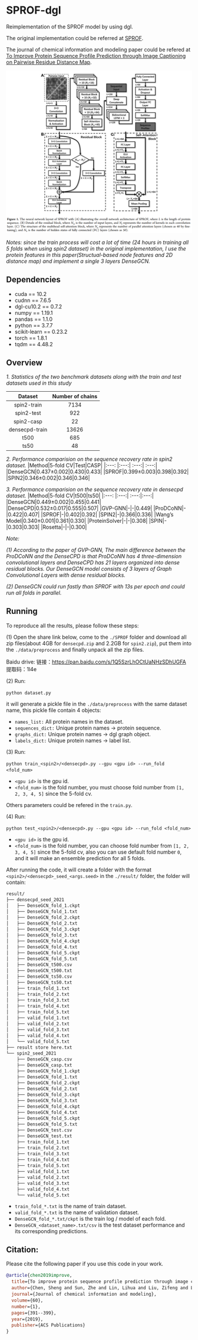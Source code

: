 # SPROF-dgl

Reimplementation of the SPROF model by using dgl.

The original implementation could be referred at [SPROF](https://github.com/sysucs/SPROF).

The journal of chemical information and modeling paper could be refered at [To Improve Protein Sequence Profile Prediction through Image Captioning on Pairwise Residue Distance Map](https://pubs.acs.org/doi/10.1021/acs.jcim.9b00438).

![SPROF_framework](./framework.png)

*Notes: since the train process will cost a lot of time (24 hours in training all 5 folds when using spin2 dataset) in the original implementation, I use the protein features in this paper(Structual-based node features and 2D distance map) and implement a single 3 layers DenseGCN.*

## Dependencies
+ cuda == 10.2
+ cudnn == 7.6.5
+ dgl-cu10.2 == 0.7.2
+ numpy == 1.19.1
+ pandas == 1.1.0
+ python == 3.7.7
+ scikit-learn == 0.23.2
+ torch == 1.8.1
+ tqdm == 4.48.2

## Overview

*1. Statistics of the two benchmark datasets along with the train and test datasets used in this study*

|Dataset|Number of chains|
|:---:  |:---:|         
|spin2-train|7134|
|spin2-test|922|
|spin2-casp|22|
|densecpd-train|13626|
|t500|685|
|ts50|48|

*2. Performance comparision on the sequence recovery rate in spin2 dataset.*
|Method|5-fold CV|Test|CASP|
|:---: |:---:| :---:| :---:|
|DenseGCN|0.437±0.002|0.430|0.433|
|SPROF|0.399±0.003|0.398|0.392|
|SPIN2|0.346±0.002|0.346|0.346|

*3. Performance comparision on the sequence recovery rate in densecpd dataset.*
|Method|5-fold CV|t500|ts50|
|:---: |:---:| :---:|:---:|
|DenseGCN|0.449±0.002|0.455|0.441|
|DenseCPD|0.532±0.017|0.555|0.507|
|GVP-GNN|-|-|0.449|
|ProDCoNN|-|0.422|0.407|
|SPROF|-|0.402|0.392|
|SPIN2|-|0.366|0.336|
|Wang’s Model|0.340±0.001|0.361|0.330|
|ProteinSolver|-|-|0.308|
|SPIN|-|0.303|0.303|
|Rosetta|-|-|0.300|

*Note:*

*(1) According to the paper of GVP-GNN, The main difference between the ProDCoNN and the DenseCPD is that ProDCoNN has 4 three-dimension convolutional layers and DenseCPD has 21 layers organized into dense residual blocks. Our DenseGCN model consists of 3 layers of Graph Convolutional Layers with dense residual blocks.*

*(2) DenseGCN could run fastly than SPROF with 13s per epoch and could run all folds in parallel.*

## Running

To reproduce all the results, please follow these steps:

(1) Open the share link below, come to the `./SPROF` folder and download all zip files(about 4GB for `densecpd.zip` and 2.2GB for `spin2.zip`), put them into the `./data/preprocess` and finally unpack all the zip files.

Baidu drive: 链接：https://pan.baidu.com/s/1Q5SzrLhOCtUaNHzSDhUGFA 提取码：1l4e 

(2) Run:

`python dataset.py`

it will generate a pickle file in the `./data/preprocess` with the same dataset name, this pickle file contain 4 objects:

+ `names_list:` All protein names in the dataset.
+ `sequences_dict:` Unique protein names -> protein sequence.
+ `graphs_dict:` Unique protein names -> dgl graph object.
+ `labels_dict:` Unique protein names -> label list.

(3) Run:

`python train_<spin2>/<densecpd>.py --gpu <gpu id> --run_fold <fold_num>`

+ `<gpu id>` is the gpu id.
+ `<fold_num>` is the fold number, you must choose fold number from `[1, 2, 3, 4, 5]` since the 5-fold cv.

Others parameters could be refered in the `train.py`.

(4) Run:

`python test_<spin2>/<densecpd>.py --gpu <gpu id> --run_fold <fold_num>`

+ `<gpu id>` is the gpu id.
+ `<fold_num>` is the fold number, you can choose fold number from `[1, 2, 3, 4, 5]` since the 5-fold cv, also you can use default fold number `0`, and it will make an ensemble prediction for all 5 folds.

After running the code, it will create a folder with the format `<spin2>/<densecpd>_seed_<args.seed>` in the `./result/` folder, the folder will contain:

```
result/
├── densecpd_seed_2021
│   ├── DenseGCN_fold_1.ckpt
│   ├── DenseGCN_fold_1.txt
│   ├── DenseGCN_fold_2.ckpt
│   ├── DenseGCN_fold_2.txt
│   ├── DenseGCN_fold_3.ckpt
│   ├── DenseGCN_fold_3.txt
│   ├── DenseGCN_fold_4.ckpt
│   ├── DenseGCN_fold_4.txt
│   ├── DenseGCN_fold_5.ckpt
│   ├── DenseGCN_fold_5.txt
│   ├── DenseGCN_t500.csv
│   ├── DenseGCN_t500.txt
│   ├── DenseGCN_ts50.csv
│   ├── DenseGCN_ts50.txt
│   ├── train_fold_1.txt
│   ├── train_fold_2.txt
│   ├── train_fold_3.txt
│   ├── train_fold_4.txt
│   ├── train_fold_5.txt
│   ├── valid_fold_1.txt
│   ├── valid_fold_2.txt
│   ├── valid_fold_3.txt
│   ├── valid_fold_4.txt
│   └── valid_fold_5.txt
├── result store here.txt
└── spin2_seed_2021
    ├── DenseGCN_casp.csv
    ├── DenseGCN_casp.txt
    ├── DenseGCN_fold_1.ckpt
    ├── DenseGCN_fold_1.txt
    ├── DenseGCN_fold_2.ckpt
    ├── DenseGCN_fold_2.txt
    ├── DenseGCN_fold_3.ckpt
    ├── DenseGCN_fold_3.txt
    ├── DenseGCN_fold_4.ckpt
    ├── DenseGCN_fold_4.txt
    ├── DenseGCN_fold_5.ckpt
    ├── DenseGCN_fold_5.txt
    ├── DenseGCN_test.csv
    ├── DenseGCN_test.txt
    ├── train_fold_1.txt
    ├── train_fold_2.txt
    ├── train_fold_3.txt
    ├── train_fold_4.txt
    ├── train_fold_5.txt
    ├── valid_fold_1.txt
    ├── valid_fold_2.txt
    ├── valid_fold_3.txt
    ├── valid_fold_4.txt
    └── valid_fold_5.txt

```

+ `train_fold_*.txt` is the name of train dataset.
+ `valid_fold_*.txt` is the name of validation dataset.
+ `DenseGCN_fold_*.txt/ckpt` is the train log / model of each fold.
+ `DenseGCN_<dataset_name>.txt/csv` is the test dataset performance and its corresponding predictions.

## Citation:

Please cite the following paper if you use this code in your work.
```bibtex
@article{chen2019improve,
  title={To improve protein sequence profile prediction through image captioning on pairwise residue distance map},
  author={Chen, Sheng and Sun, Zhe and Lin, Lihua and Liu, Zifeng and Liu, Xun and Chong, Yutian and Lu, Yutong and Zhao, Huiying and Yang, Yuedong},
  journal={Journal of chemical information and modeling},
  volume={60},
  number={1},
  pages={391--399},
  year={2019},
  publisher={ACS Publications}
}
```

